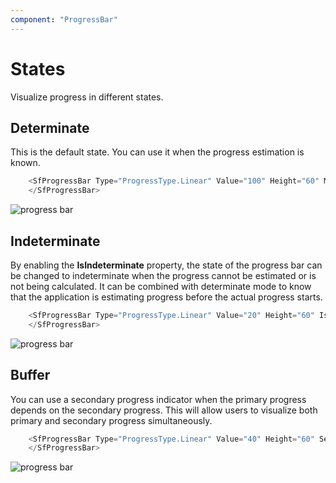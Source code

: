 ```yaml
---
component: "ProgressBar"
---
```


# States

Visualize progress in different states.

## Determinate

<!-- markdownlint-disable MD033 -->

This is the default state. You can use it when the progress estimation is known.

```csharp
    <SfProgressBar Type="ProgressType.Linear" Value="100" Height="60" Minimum="0" Maximum="100">
    </SfProgressBar>
```

![progress bar](images/determinate.png)

## Indeterminate

By enabling the **IsIndeterminate** property, the state of the progress bar can be changed to indeterminate when the progress cannot be estimated or is not being calculated. It can be combined with determinate mode to know that the application is estimating progress before the actual progress starts.

```csharp
    <SfProgressBar Type="ProgressType.Linear" Value="20" Height="60" IsIndeterminate="true" Minimum="0" Maximum="100">
    </SfProgressBar>
```

![progress bar](images/indeterminate.png)

## Buffer

<!-- markdownlint-disable MD033 -->
You can use a secondary progress indicator when the primary progress depends on the secondary progress. This will allow users to visualize both primary and secondary progress simultaneously.

```csharp
    <SfProgressBar Type="ProgressType.Linear" Value="40" Height="60" SecondaryProgress="60" Minimum="0" Maximum="100">
    </SfProgressBar>
```

![progress bar](images/buffer.png)
